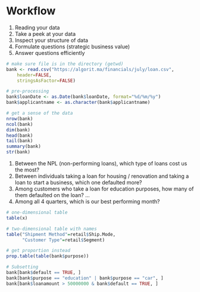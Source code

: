 # Workflow
1. Reading your data
2. Take a peek at your data
3. Inspect your structure of data
4. Formulate questions (strategic business value)
5. Answer questions efficiently

```r
# make sure file is in the directory (getwd)
bank <- read.csv("https://algorit.ma/financials/july/loan.csv", 
	header=FALSE, 
	stringsAsFactor=FALSE)

# pre-processing
bank$loanDate <- as.Date(bank$loanDate, format="%d/%m/%y")
bank$applicantname <- as.character(bank$applicantname)

# get a sense of the data
nrow(bank)
ncol(bank)
dim(bank)
head(bank)
tail(bank)
summary(bank)
str(bank)
```

1. Between the NPL (non-performing loans), which type of loans cost us the most?
2. Between individuals taking a loan for housing / renovation and taking a loan to start a business, which one defaulted more?
3. Among customers who take a loan for education purposes, how many of them defaulted on the loan?
...
5. Among all 4 quarters, which is our best performing month?

```r
# one-dimensional table
table(x)

# two-dimensional table with names
table("Shipment Method"=retail$Ship.Mode, 
      "Customer Type"=retail$Segment)

# get proportion instead
prop.table(table(bank$purpose))

# Subsetting
bank[bank$default == TRUE, ]
bank[bank$purpose == "education" | bank$purpose == "car", ]
bank[bank$loanamount > 50000000 & bank$default == TRUE, ]
```





